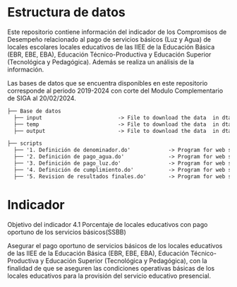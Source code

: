 

# Estructura de datos
Este repositorio contiene información del indicador de los Compromisos de Desempeño relacionado al pago de servicios básicos (Luz y Agua) de locales escolares locales educativos de las IIEE de la Educación Básica (EBR, EBE, EBA), Educación Técnico-Productiva y Educación Superior (Tecnológica y Pedagógica). Además se realiza un análisis de la información.

Las bases de datos que se encuentra disponibles en este repositorio corresponde al periodo 2019-2024 con corte del Modulo Complementario de SIGA al 20/02/2024.

```markdown
├── Base de datos                        
  ├── input                        -> File to download the data  in dta format.
  ├── temp                         -> File to download the data  in dta format.
  ├── output                       -> File to download the data  in dta format.

├── scripts
  ├── '1. Definición de denominador.do'            -> Program for web scrapping. Return a csv file with enconded utf-8 and a data frame.
  ├── '2. Definición de pago_agua.do'              -> Program for web scrapping. Return a csv file with enconded utf-8 and a data frame.
  ├── '3. Definición de pago_luz.do'               -> Program for web scrapping. Return a csv file with enconded utf-8 and a data frame.
  ├── '4. Definición de cumplimiento.do'           -> Program for web scrapping. Return a csv file with enconded utf-8 and a data frame.
  ├── '5. Revision de resultados finales.do'       -> Program for web scrapping. Return a csv file with enconded utf-8 and a data frame.
```


# Indicador

  Objetivo del indicador 4.1 Porcentaje de locales educativos con pago oportuno de los servicios básicos(SSBB)
  
  Asegurar el pago oportuno de servicios básicos de los locales educativos de las IIEE de la Educación Básica (EBR, EBE, EBA), Educación Técnico-Productiva y Educación Superior
  (Tecnológica y Pedagógica), con la finalidad de que se aseguren las condiciones operativas básicas de los locales educativos para la provisión del servicio educativo presencial.
